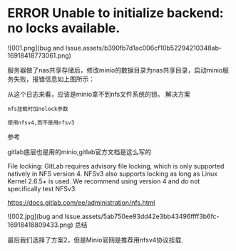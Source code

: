 # ERROR Unable to initialize backend: no locks available.

![001.png](bug and Issue.assets/b390fb7d1ac006cf10b52294210348ab-16918418773061.png)

服务器做了nas共享存储后，修改minio的数据目录为nas共享目录，启动minio服务失败，报错信息如上图所示：

从这个日志来看，应该是minio拿不到nfs文件系统的锁。
解决方案

    nfs挂载时加nolock参数
    
    使用nfsv4,而不是用nfsv3

参考

gitlab底层也是用的minio,gitlab官方文档是这么写的

File locking: GitLab requires advisory file locking, which is only supported natively in NFS version 4. NFSv3 also supports locking as long as Linux Kernel 2.6.5+ is used. We recommend using version 4 and do not specifically test NFSv3

https://docs.gitlab.com/ee/administration/nfs.html

![002.jpg](bug and Issue.assets/5ab750ee93dd42e3bb43496ffff3b6fc-16918418809433.png)
总结

最后我们选择了方案2，但是Minio官网是推荐用nfsv4协议挂载.
